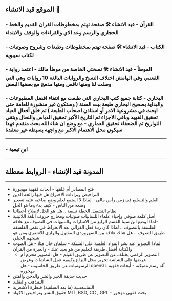 ## الموقع قيد الانشاء 🚧

### - القرآن - قيد الانشاء 🛠️ صفحة تهتم بمخطوطات القران القديم والخط الحجازي والرسم وعد الاي والقراءات والوقف والابتداء
### - الكتاب - قيد الانشاء 🛠️ صفحة تهتم بمخطوطات وطبعات وشروح وصوتيات لكتاب سيبويه
### - الموطأ - قيد الانشاء 🛠️ نسختي الخاصة من موطأ مالك - اعتمد رواية القعنبي وفي الهامش اختلاف النسخ والروايات البالغة 10 روايات وهي التي وصلت لنا ومنها ناقص ومنها مدمج مع بعضها البعض
### - البخاري - كتابة جميع كتب البخاري التي طبعت مع انتقاء افضل المطبوعات والبداية بصحيح البخاري طبعة بيت السنة ( وستكون غير منشورة للعامة حتى ابحث في مشروعية الامر أو استاذن اصحاب الطبعة ) ثم خلق أفعال العباد تحقيق الفهيد وباقي الاجزاء ثم التاريخ الأكبر تحقيق الدباس والنحال وبتقي التواريخ ثم الضعفاء تحقيق العماري - مع وضع ان شاء الله بحث متقدم فهذا سيكون محل الاهتمام الاكبر مع واجهه بسيطة غير معقدة 
***
### - ابن تيمية

***
## المدونة قيد الإنشاء - الروابط معطلة
*** 

- فتح المصادر أم غلقها - أبحاث فقهية مهجورة
- التراخيص وبراءات الاختراع هل فيها رائحة الدين
- العلم والتسليع في زمن رأس مالي - لماذا لا استمع لعلم وضع صاحبه عليه تسعير ومنعه من الناس - كيف بدء وما هو الحل
- نظام التشغيل الخطة تسعة .. هل هو الحل لإصلاح أخطائنا
- أصل كلمة صوفي وإحياء علماء اللسانيات صوتيات ومخارج حروف اللغة اللاتينية -لماذا وضع ابن سينا القسم الرابع من الاشارات والتنبيهات في التصوف مع علاقة الفلسفة بالتصوف .. لماذا كان ردة فعل الغزالي بعد الانخراط في نقض الفلسفة طريق التصوف .. هل هناك علاقة بين السهروردي المقتول والرازي الاشعري ومن هو شيخهم الجيلي
- لماذا التصوير عند نشر المواد العلمية على الشبكة -  سلمان خان مثلا - هل الصوت والكتابة أفضل طريقة لتعليم من هو بعيد عنك - والعبرة من القران
  - التصوير الرقمي يختلف عن التصوير عن طريق الفيلم - هل التصوير محرم أم عرضها على الشاشة تحرير محل النزاع وكيفية عمل الشاشات وعرض الرسوميات عن طريق الحاسوب - هل  openGL آلة رسم مميكنة - أبحاث فقهية مهجورة
- حديث حذيفة الخير والشر والدخن والفتن
- التمذهب والتقليد 
- الـماـبعدـية (ما بعد السلفية) قنطرة الأشعرية
- حقوق النشر وتراخيص الاكواد MIT, BSD, CC , GPL  - بحث فقهي مهجور
